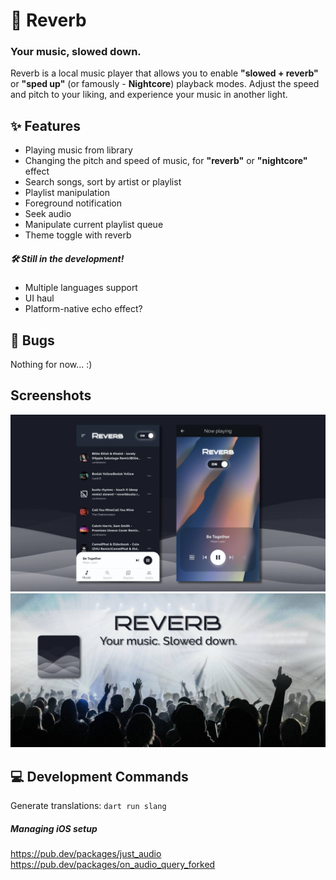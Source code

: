 # 🎼 Reverb
### Your music, slowed down.

Reverb is a local music player that allows you to enable **"slowed + reverb"** or **"sped up"** (or famously - **Nightcore**) playback modes. Adjust the speed and pitch to your liking, and experience your music in another light. 

## ✨ Features
- Playing music from library
- Changing the pitch and speed of music, for **"reverb"** or **"nightcore"** effect
- Search songs, sort by artist or playlist
- Playlist manipulation
- Foreground notification
- Seek audio
- Manipulate current playlist queue
- Theme toggle with reverb

##### 🛠 Still in the development!
- Multiple languages support
- UI haul
- Platform-native echo effect?

## 🐞 Bugs
Nothing for now... :) 

## Screenshots
![Screenshots](assets/screenshots.jpg)
![Screenshots](assets/feature_graphic.jpg)

## 💻 Development Commands
Generate translations: `dart run slang`

##### Managing iOS setup
 
https://pub.dev/packages/just_audio
https://pub.dev/packages/on_audio_query_forked
